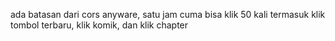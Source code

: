 ada batasan dari cors anyware, satu jam cuma bisa klik 50 kali termasuk klik tombol terbaru, klik komik, dan klik chapter